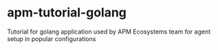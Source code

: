 # apm-tutorial-golang
Tutorial for golang application used by APM Ecosystems team for agent setup in popular configurations
